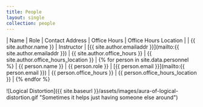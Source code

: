 ```yaml
---
title: People
layout: single
collection: people
---
```


| Name                   | Role       | Contact Address                                                   | Office Hours                   | Office Hours Location                   |
| {{ site.author.name }} | Instructor | [{{ site.author.emailaddr }}](mailto:{{ site.author.emailaddr }}) | {{ site.author.office_hours }} | {{ site.author.office_hours_location }} |
{% for person in site.data.personnel %} | {{ person.name }} | {{ person.role }} | [{{ person.email }}](mailto:{{ person.email }}) | {{ person.office_hours }} | {{ person.office_hours_location }} |
{% endfor %}

![Logical Distortion]({{ site.baseurl }}/assets/images/aura-of-logical-distortion.gif "Sometimes it helps just having someone else around")
